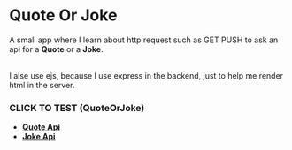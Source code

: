 # Quote Or Joke

A small app where I learn about http request such as GET PUSH to ask an api for a **Quote** or a **Joke**.

<br />
I alse use ejs, because I use express in the backend, just to help me render html in the server.

### CLICK TO TEST (QuoteOrJoke)

- [**Quote Api**](https://kanye.rest/)
- [**Joke Api**](https://jokeapi.dev/)
